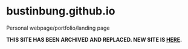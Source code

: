 # bustinbung.github.io
Personal webpage/portfolio/landing page

**THIS SITE HAS BEEN ARCHIVED AND REPLACED. NEW SITE IS [HERE](https://github.com/bustinbung/bustinbung.github.io).**

